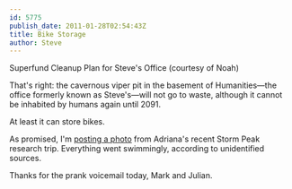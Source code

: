 ```yaml
---
id: 5775
publish_date: 2011-01-28T02:54:43Z
title: Bike Storage
author: Steve
---
```

Superfund Cleanup Plan for Steve's Office (courtesy of Noah)

That's right: the cavernous viper pit in the basement of Humanities—the office formerly known as Steve's—will not go to waste, although it cannot be inhabited by humans again until 2091.

At least it can store bikes.

As promised, I'm [posting a photo](http://www.flagstafffrenzy.org/wp-content/uploads/2011/01/102_1095.jpg) from Adriana's recent Storm Peak research trip. Everything went swimmingly, according to unidentified sources.

Thanks for the prank voicemail today, Mark and Julian.